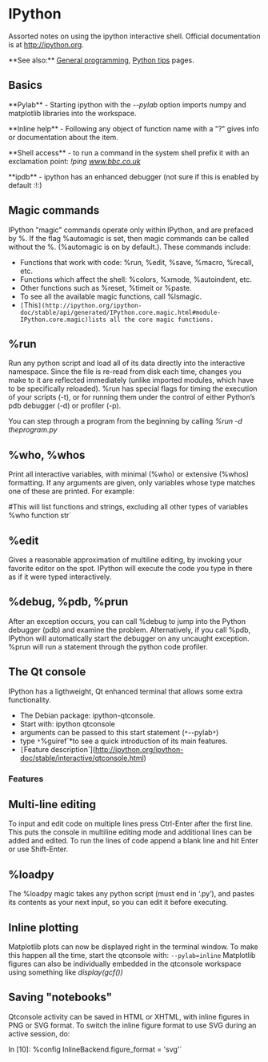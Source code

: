 # IPython

Assorted notes on using the ipython interactive shell. Official
documentation is at <http://ipython.org>.

 **See also:\*\* [General programming](programming),
        [Python tips](pythontips) pages.

## Basics

 **Pylab\*\* - Starting ipython with the *--pylab* option imports
        numpy and matplotlib libraries into the workspace.

<!-- -->

 **Inline help\*\* - Following any object of function name with a
        "?" gives info or documentation about the item.

<!-- -->

 **Shell access\*\* - to run a command in the system shell prefix
        it with an exclamation point: *!ping www.bbc.co.uk*

<!-- -->

 **ipdb\*\* - ipython has an enhanced debugger (not sure if this is
        enabled by default :!:)

## Magic commands

IPython "magic" commands operate only within IPython, and are prefaced
by %. If the flag %automagic is set, then magic commands can be called
without the %. (%automagic is on by default.). These commands include:

* Functions that work with code: %run, %edit, %save, %macro, %recall, etc.
* Functions which affect the shell: %colors, %xmode, %autoindent, etc.
* Other functions such as %reset, %timeit or %paste.
* To see all the available magic functions, call %lsmagic.
* `[`This`](http://ipython.org/ipython-doc/stable/api/generated/IPython.core.magic.html#module-IPython.core.magic)lists all the core magic functions.`

%run
----

Run any python script and load all of its data directly into the
interactive namespace. Since the file is re-read from disk each time,
changes you make to it are reflected immediately (unlike imported
modules, which have to be specifically reloaded). %run has special flags
for timing the execution of your scripts (-t), or for running them under
the control of either Python’s pdb debugger (-d) or profiler (-p).

You can step through a program from the beginning by calling *%run -d
theprogram.py*

%who, %whos
-----------

Print all interactive variables, with minimal (%who) or extensive
(%whos) formatting. If any arguments are given, only variables whose
type matches one of these are printed. For example:

#This will list functions and strings, excluding all other types of variables
%who function str`

%edit
-----

Gives a reasonable approximation of multiline editing, by invoking your
favorite editor on the spot. IPython will execute the code you type in
there as if it were typed interactively.

%debug, %pdb, %prun
-------------------

After an exception occurs, you can call %debug to jump into the Python
debugger (pdb) and examine the problem. Alternatively, if you call %pdb,
IPython will automatically start the debugger on any uncaught exception.
%prun will run a statement through the python code profiler.

## The Qt console

IPython has a ligthweight, Qt enhanced terminal that allows some extra
functionality.

* The Debian package: ipython-qtconsole.
* Start with: ipython qtconsole
* arguments can be passed to this start statement (`*`--pylab`*`)
* type `*`%guiref`*to see a quick introduction of its main features.
* `[`Feature description`](http://ipython.org/ipython-doc/stable/interactive/qtconsole.html)

### Features

Multi-line editing
------------------

To input and edit code on multiple lines press Ctrl-Enter after the
first line. This puts the console in multiline editing mode and
additional lines can be added and edited. To run the lines of code
append a blank line and hit Enter or use Shift-Enter.

%loadpy
-------

The %loadpy magic takes any python script (must end in ‘.py’), and
pastes its contents as your next input, so you can edit it before
executing.

Inline plotting
---------------

Matplotlib plots can now be displayed right in the terminal window. To
make this happen all the time, start the qtconsole with:
`--pylab=inline` Matplotlib figures can also be individually embedded in
the qtconsole workspace using something like *display(gcf())*

Saving "notebooks"
------------------

Qtconsole activity can be saved in HTML or XHTML, with inline figures in
PNG or SVG format. To switch the inline figure format to use SVG during
an active session, do:

In [10]: %config InlineBackend.figure_format = 'svg'`
